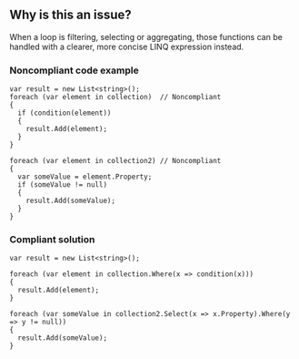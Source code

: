 ## Why is this an issue?
 
When a loop is filtering, selecting or aggregating, those functions can be handled with a clearer, more concise LINQ expression instead.
 
### Noncompliant code example

    var result = new List<string>();
    foreach (var element in collection)  // Noncompliant
    {
      if (condition(element))
      {
        result.Add(element);
      }
    }
    
    foreach (var element in collection2) // Noncompliant
    {
      var someValue = element.Property;
      if (someValue != null)
      {
        result.Add(someValue);
      }
    }

### Compliant solution

    var result = new List<string>();
    
    foreach (var element in collection.Where(x => condition(x)))
    {
      result.Add(element);
    }
    
    foreach (var someValue in collection2.Select(x => x.Property).Where(y => y != null))
    {
      result.Add(someValue);
    }
